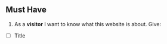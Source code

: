 
## Must Have

1. As a **visitor** I want to know what this website is about.
   Give: 
   
  - [ ] Title <title><title>
  - [ ] Intro/Instructions <p></p>
  
2. As an **user-list-maker** I want to add items to my list.
 
  - [ ] input field <input type>
  - [ ] button to add items <button>add items<button/>
  
  
3. As an **user-list-maker** I want to delete items from my list.
  
  - [ ] button to delete <button>add items<button/>
   
4. As an **user-list-maker** I want to check items as "bought".

  - [ ] checkboxes


5. As **visitor** **list-maker** I want it to be nice and easy to use.

- [ ] css
- [ ] accesibility

6. As an **user-list-maker** I want to clean the list. 

- [ ] add clean button. 



<!--

  you will write dev strategies in this module basically the same as in Incremental Developments
  the only difference is that there are now more types of tasks, for example:
    `type: css`
    `type: html`
    `type: logic`
    `type: handlers`
    `type: procedures`
    `type: listeners`
    `type: init`
    `type: data`
    ...

  a single user story may require a little bit of code in each of these folders
  it will take some time and practice to get used to this

-->

## Should have 

1.  As a **developer** I want to sort the items.

  - [ ] priority or wishes